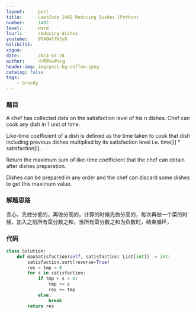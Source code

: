 ```yaml
---
layout:     post
title:      LeetCode 1402 Reducing Dishes (Python)
number:     1402
level:      Hard
lcurl:      reducing-dishes
youtube:    9TAOWffWJy8
bilibili1:  
xigua:      
date:       2023-03-28
author:     小明MaxMing
header-img: img/post-bg-coffee.jpeg
catalog: false
tags:
    - Greedy
---
```


### 题目

A chef has collected data on the satisfaction level of his n dishes. Chef can cook any dish in 1 unit of time.

Like-time coefficient of a dish is defined as the time taken to cook that dish including previous dishes multiplied by its satisfaction level i.e. time[i] * satisfaction[i].

Return the maximum sum of like-time coefficient that the chef can obtain after dishes preparation.

Dishes can be prepared in any order and the chef can discard some dishes to get this maximum value.

### 解题思路

贪心，先做分低的，再做分高的，计算的时候先做分高的，每次再做一个菜的时候，加入之前所有菜分数之和，当所有菜分数之和为负数时，结束循环，

### 代码
```python
class Solution:
    def maxSatisfaction(self, satisfaction: List[int]) -> int:
        satisfaction.sort(reverse=True)
        res = tmp = 0
        for s in satisfaction:
            if tmp + s > 0:
                tmp += s
                res += tmp
            else:
                break
        return res
```
